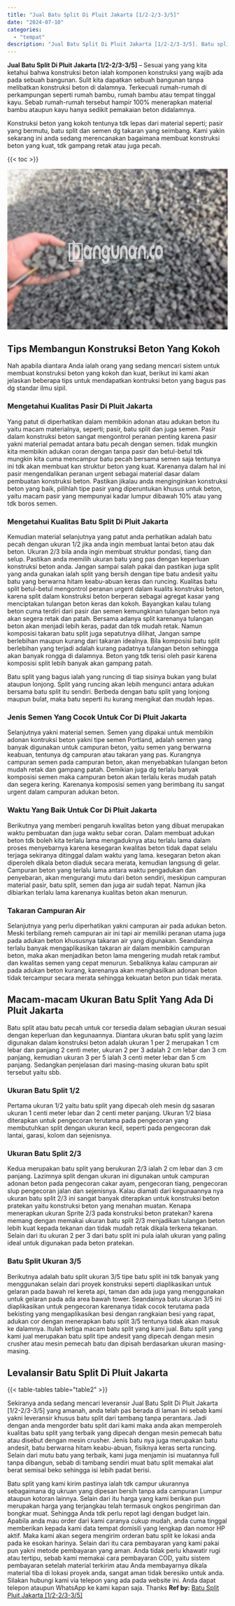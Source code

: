```yaml
---
title: "Jual Batu Split Di Pluit Jakarta [1/2-2/3-3/5]"
date: "2024-07-10"
categories: 
  - "tempat"
description: "Jual Batu Split Di Pluit Jakarta [1/2-2/3-3/5]. Batu split yang kami kirim pastinya ialah tdk campur ukurannya sebagaimana dg ukruan yang dipesan bersih tanp..."
---
```


**Jual Batu Split Di Pluit Jakarta \[1/2-2/3-3/5\]** – Sesuai yang yang kita ketahui bahwa konstruksi beton ialah komponen konstruksi yang wajib ada pada sebuah bangunan. Sulit kita dapatkan sebuah bangunan tanpa melibatkan konstruksi beton di dalamnya. Terkecuali rumah-rumah di perkampungan seperti rumah bambu, rumah bambu atau tempat tinggal kayu. Sebab rumah-rumah tersebut hampir 100% menerapkan material bambu ataupun kayu hanya sedikit pemakaian beton didalamnya.

Konstruksi beton yang kokoh tentunya tdk lepas dari material seperti; pasir yang bermutu, batu split dan semen dg takaran yang seimbang. Kami yakin sekarang ini anda sedang merencanakan bagaimana membuat konstruksi beton yang kuat, tdk gampang retak atau juga pecah.

{{< toc >}}

![Jual Batu Split Di Pluit Jakarta [1/2-2/3-3/5]](/images/jual-batu-split-38.png)

## Tips Membangun Konstruksi Beton Yang Kokoh

Nah apabila diantara Anda ialah orang yang sedang mencari sistem untuk membuat konstruksi beton yang kokoh dan kuat, berikut ini kami akan jelaskan beberapa tips untuk mendapatkan kontruksi beton yang bagus pas dg standar ilmu sipil.

### Mengetahui Kualitas Pasir Di Pluit Jakarta

Yang patut di diperhatikan dalam membikin adonan atau adukan beton itu yaitu macam materialnya, seperti; pasir, batu split dan juga semen. Pasir dalam konstruksi beton sangat mengontrol peranan penting karena pasir yakni material pemadat antara batu pecah dengan semen. tidak mungkin kita membikin adukan coran dengan tanpa pasir dan betul-betul tdk mungkin kita cuma mencampur batu pecah bersama semen saja tentunya ini tdk akan membuat kan struktur beton yang kuat. Karenanya dalam hal ini pasir mengendalikan peranan urgent sebagai material dasar dalam pembuatan konstruksi beton. Pastikan jikalau anda menginginkan konstruksi beton yang baik, pilihlah tipe pasir yang diperuntukan khusus untuk beton, yaitu macam pasir yang mempunyai kadar lumpur dibawah 10% atau yang tdk boros semen.

### Mengetahui Kualitas Batu Split Di Pluit Jakarta

Kemudian material selanjutnya yang patut anda perhatikan adalah batu pecah dengan ukuran 1/2 jika anda ingin membuat lantai beton atau dak beton. Ukuran 2/3 bila anda ingin membuat struktur pondasi, tiang dan selup. Pastikan anda memilih ukuran batu yang pas dengan keperluan konstruksi beton anda. Jangan sampai salah pakai dan pastikan juga split yang anda gunakan ialah split yang bersih dengan tipe batu andesit yaitu batu yang berwarna hitam keabu-abuan keras dan runcing. Kualitas batu split betul-betul mengontrol peranan urgent dalam kualits konstruksi beton, karena split dalam konstruksi beton berperan sebagai agregat kasar yang menciptakan tulangan beton keras dan kokoh. Bayangkan kalau tulang beton cuma terdiri dari pasir dan semen kemungkinan tulangan beton nya akan segera retak dan patah. Bersama adanya split karenanya tulangan beton akan menjadi lebih keras, padat dan tdk mudah retak. Namun komposisi takaran batu split juga sepatutnya dilihat, Jangan sampe berlebihan maupun kurang dari takaran idealnya. Bila komposisi batu split berlebihan yang terjadi adalah kurang padatnya tulangan beton sehingga akan banyak rongga di dalamnya. Beton yang tdk terisi oleh pasir karena komposisi split lebih banyak akan gampang patah.

Batu split yang bagus ialah yang runcing di tiap sisinya bukan yang bulat ataupun lonjong. Split yang runcing akan lebih mengunci antara adukan bersama batu split itu sendiri. Berbeda dengan batu split yang lonjong maupun bulat, maka batu seperti itu kurang mengikat dan mudah lepas.

### Jenis Semen Yang Cocok Untuk Cor Di Pluit Jakarta

Selanjutnya yakni material semen. Semen yang dipakai untuk membikin adonan kontruksi beton yakni tipe semen Portland, adalah semen yang banyak digunakan untuk campuran beton, yaitu semen yang berwarna keabuan, tentunya dg campuran atau takaran yang pas. Kurangnya campuran semen pada campuran beton, akan menyebabkan tulangan beton mudah retak dan gampang patah. Demikian juga dg terlalu banyak komposisi semen maka campuran beton akan terlalu keras mudah patah dan segera kering. Karenanya komposisi semen yang berimbang itu sangat urgent dalam campuran adukan beton.

### Waktu Yang Baik Untuk Cor Di Pluit Jakarta

Berikutnya yang memberi pengaruh kwalitas beton yang dibuat merupakan waktu pembuatan dan juga waktu sebar coran. Dalam membuat adukan beton tdk boleh kita terlalu lama mengaduknya atau terlalu lama dalam proses menyebarnya karena kesegaran kwalitas beton tidak dapat selalu terjaga sekiranya ditinggal dalam waktu yang lama. kesegaran beton akan diperoleh dikala beton diaduk secara merata, kemudian langsung di gelar. Campuran beton yang terlalu lama antara waktu pengadukan dan penyebaran, akan mengurangi mutu dari beton sendiri, meskipun campuran material pasir, batu split, semen dan juga air sudah tepat. Namun jika dibiarkan terlalu lama karenanya kualitas beton akan menurun.

### Takaran Campuran Air

Selanjutnya yang perlu diperhatikan yakni campuran air pada adukan beton. Meski terbilang remeh campuran air ini tapi air memiliki peranan utama juga pada adukan beton khususnya takaran air yang digunakan. Seandainya terlalu banyak mengaplikasikan takaran air dalam membikin campuran beton, maka akan menjadikan beton lama mengering mudah retak rambut dan kwalitas semen yang cepat menurun. Sebaliknya kalau campuran air pada adukan beton kurang, karenanya akan menghasilkan adonan beton tidak tercampur secara merata sehingga kekuatan beton pun tidak merata.

## Macam-macam Ukuran Batu Split Yang Ada Di Pluit Jakarta

Batu split atau batu pecah untuk cor tersedia dalam sebagian ukuran sesuai dengan keperluan dan kegunaannya. Diantara ukuran batu split yang lazim digunakan dalam konstruksi beton adalah ukuran 1 per 2 merupakan 1 cm lebar dan panjang 2 centi meter, ukuran 2 per 3 adalah 2 cm lebar dan 3 cm panjang, kemudian ukuran 3 per 5 ialah 3 centi meter lebar dan 5 cm panjang. Sedangkan penjelasan dari masing-masing ukuran batu split tersebut yaitu sbb.

### Ukuran Batu Split 1/2

Pertama ukuran 1/2 yaitu batu split yang dipecah oleh mesin dg sasaran ukuran 1 centi meter lebar dan 2 centi meter panjang. Ukuran 1/2 biasa diterapkan untuk pengecoran terutama pada pengecoran yang membutuhkan split dengan ukuran kecil, seperti pada pengecoran dak lantai, garasi, kolom dan sejenisnya.

### Ukuran Batu Split 2/3

Kedua merupakan batu split yang berukuran 2/3 ialah 2 cm lebar dan 3 cm panjang. Lazimnya split dengan ukuran ini digunakan untuk campuran adonan beton pada pengecoran cakar ayam, pengecoran tiang, pengecoran slup pengecoran jalan dan sejenisnya. Kalau diamati dari kegunaannya nya ukuran batu split 2/3 ini sangat banyak diterapkan untuk konstruksi beton pratekan yaitu konstruksi beton yang menahan muatan. Kenapa menerapkan ukuran Sprite 2/3 pada konstruksi beton pratekan? karena memang dengan memakai ukuran batu split 2/3 menjadikan tulangan beton lebih kuat kepada tekanan dan tidak mudah retak dikala terkena tekanan. Selain dari itu ukuran 2 per 3 dari batu split ini pula ialah ukuran yang paling ideal untuk digunakan pada beton pratekan.

### Batu Split Ukuran 3/5

Berikutnya adalah batu split ukuran 3/5 tipe batu split ini tdk banyak yang menggunakan selain dari proyek konstruksi seperti diaplikasikan untuk gelaran pada bawah rel kereta api, taman dan ada juga yang menggunakan untuk gelaran pada ada area bawah tower. Seandainya batu ukuran 3/5 ini diaplikasikan untuk pengecoran karenanya tidak cocok terutama pada bekisting yang mengaplikasikan besi dengan rangkaian besi yang rapat, adukan cor dengan menerapkan batu split 3/5 tentunya tidak akan masuk ke dalamnya. Itulah ketiga macam batu split yang kami jual. Batu split yang kami jual merupakan batu split tipe andesit yang dipecah dengan mesin crusher atau mesin pemecah batu dan dipisah berdasarkan ukuran masing-masing.

## Levalansir Batu Split Di Pluit Jakarta

{{< table-tables table="table2" >}}

Sekiranya anda sedang mencari leveransir Jual Batu Split Di Pluit Jakarta \[1/2-2/3-3/5\] yang amanah, anda telah pas berada di laman ini sebab kami yakni leveransir khusus batu split dari tambang tanpa perantara. Jadi dengan anda mengorder batu split dari kami maka anda akan memperoleh kualitas batu split yang terbaik yang dipecah dengan mesin pemecah batu atau disebut dengan mesin crusher. Jenis batu nya juga merupakan batu andesit, batu berwarna hitam keabu-abuan, fisiknya keras serta runcing. Selain dari mutu batu yang terbaik, kami juga menjamin isi muatannya full tanpa dibangun, sebab di tambang sendiri muat batu split memakai alat berat semisal beko sehingga isi lebih padat berisi.

Batu split yang kami kirim pastinya ialah tdk campur ukurannya sebagaimana dg ukruan yang dipesan bersih tanpa ada campuran Lumpur ataupun kotoran lainnya. Selain dari itu harga yang kami berikan pun merupakan harga yang terjangkau telah termasuk ongkos pengiriman dan bongkar muat. Sehingga Anda tdk perlu repot lagi dengan budget lain. Apabila anda mau order dari kami caranya cukup mudah, anda cuma tinggal memberikan kepada kami data tempat domisili yang lengkap dan nomor HP aktif. Maka kami akan segera mengirim orderan batu split ke lokasi anda pada ke esokan harinya. Selain dari itu cara pembayaran yang kami pakai pun yakni metode pembayaran yang aman. Anda tidak perlu khawatir rugi atau tertipu, sebab kami memakai cara pembayaran COD, yaitu sistem pembayaran setelah material terkirim atau Anda membayarnya dikala material tiba di lokasi proyek anda, sangat aman tidak beresiko untuk anda. Silakan hubungi kami via telepon yang ada pada website ini. Anda dapat telepon ataupun WhatsApp ke kami kapan saja. Thanks
**Ref by:** [Batu Split Pluit Jakarta [1/2-2/3-3/5]](https://id.wikipedia.org/wiki/Batu)
